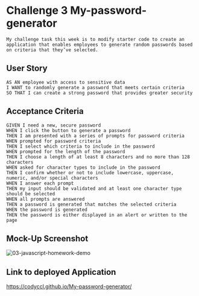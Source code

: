 # Challenge 3 My-password-generator
```
My challenge task this week is to modify starter code to create an application that enables employees to generate random passwords based on criteria that they’ve selected.
```
## User Story

```
AS AN employee with access to sensitive data
I WANT to randomly generate a password that meets certain criteria
SO THAT I can create a strong password that provides greater security
```

## Acceptance Criteria

```
GIVEN I need a new, secure password
WHEN I click the button to generate a password
THEN I am presented with a series of prompts for password criteria
WHEN prompted for password criteria
THEN I select which criteria to include in the password
WHEN prompted for the length of the password
THEN I choose a length of at least 8 characters and no more than 128 characters
WHEN asked for character types to include in the password
THEN I confirm whether or not to include lowercase, uppercase, numeric, and/or special characters
WHEN I answer each prompt
THEN my input should be validated and at least one character type should be selected
WHEN all prompts are answered
THEN a password is generated that matches the selected criteria
WHEN the password is generated
THEN the password is either displayed in an alert or written to the page
```
## Mock-Up Screenshot
![03-javascript-homework-demo](https://github.com/CodyCCL/My-password-generator/assets/142187489/a4418a9a-3591-44a4-b898-ee4b0eeb8be5)

## Link to deployed Application
https://codyccl.github.io/My-password-generator/
